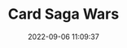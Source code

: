 ---
date: 2022-09-06 11:09:37
title: 'Card Saga Wars'
tags: [free, 2D fighter, PC, mugen based]
price: Free	
img: https://i.imgur.com/xHgWqFC.jpg
link: https://cardsagaswars.wordpress.com/	
discord: https://discord.gg/6S8y2mS	

---